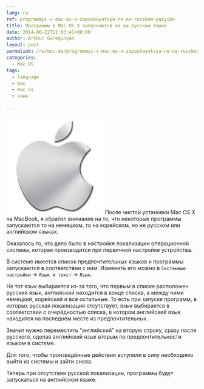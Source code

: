 ```yaml
---
lang: ru
ref: programmyi-v-mac-os-x-zapuskayutsya-ne-na-russkom-yazyike
title: Программы в Mac OS X запускаются не на русском языке
date: 2014-06-22T11:03:41+00:00
author: Arthur Gareginyan
layout: post
permalink: /ru/mac-os/programmyi-v-mac-os-x-zapuskayutsya-ne-na-russkom-yazyike.html
categories:
  - Mac OS
tags:
  - language
  - mac
  - mac os
  - язык

---
```


![thumb](/images/thumbnail/apple-logo.png)
После чистой установки Mac OS X на MacBook, я обратил внимание на то, что некоторые программы запускаются то на немецком, то на корейском, но не русском или английском языках.


Оказалось то, что дело было в настройке локализации операционной системы, которая производится при первичной настройке устройства. 

В системе имеется список предпочтительных языков и программы запускаются в соответствии с ним. Изменить его можно в `Системные настройки` -> `Язык и текст` -> `Язык`.

Не тот язык выбирается из-за того, что первым в списке расположен русский язык, английский находится в конце списка, а между ними немецкий, корейский и все остальные. То есть при запуске программ, в которых русская локализация отсутствует, язык выбирается в соответствии с очерёдностью списка, в котором английский язык находится на последнем месте из предпочтительных.

Значит нужно переместить “английский” на вторую строку, сразу после русского, сделав английский язык вторым по предпочтительности языком в системе. 

Для того, чтобы произведённые действия вступили в силу необходимо выйти из системы и зайти снова.

Теперь при отсутствии русской локализации, программы будут запускаться на английском языке.
